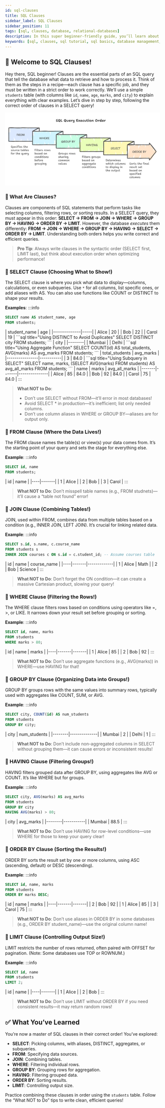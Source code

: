 ```yaml
---
id: sql-clauses
title: SQL Clauses
sidebar_label: SQL Clauses
sidebar_position: 11
tags: [sql, clauses, database, relational-databases]
description: In this super beginner-friendly guide, you’ll learn about SQL clauses—the building blocks that structure your queries to select, filter, group, and sort data in the correct order!
keywords: [sql, clauses, sql tutorial, sql basics, database management, relational databases, sql clauses tutorial, sql for beginners, sql in 2025]
---
```




## 📙 Welcome to SQL Clauses!

Hey there, SQL beginner! Clauses are the essential parts of an SQL query that tell the database what data to retrieve and how to process it. Think of them as the steps in a recipe—each clause has a specific job, and they must be written in a strict order to work correctly. We’ll use a simple `students` table (with columns like `id`, `name`, `age`, `marks`, and `city`) to explain everything with clear examples. Let’s dive in step by step, following the correct order of clauses in a SELECT query!

![SQL Query Execution Order Diagram](assets/33-sql-clause.png)

### 📘 What Are Clauses?

Clauses are components of SQL statements that perform tasks like selecting columns, filtering rows, or sorting results. In a SELECT query, they must appear in this order: **SELECT → FROM → JOIN → WHERE → GROUP BY → HAVING → ORDER BY → LIMIT**. However, the database *executes* them differently: **FROM → JOIN → WHERE → GROUP BY → HAVING → SELECT → ORDER BY → LIMIT**. Understanding both orders helps you write correct and efficient queries.

> **Pro Tip**: Always write clauses in the syntactic order (SELECT first, LIMIT last), but think about execution order when optimizing performance!

### 📘 SELECT Clause (Choosing What to Show!)

The SELECT clause is where you pick what data to display—columns, calculations, or even subqueries. Use `*` for all columns, list specific ones, or add aliases with AS. You can also use functions like COUNT or DISTINCT to shape your results.

**Examples**:
    :::info
<Tabs>
  <TabItem value="Basic SELECT" label="Basic SELECT">
```sql title="Basic SELECT with Alias"
SELECT name AS student_name, age
FROM students;
```
  </TabItem>

  <TabItem value="Basic Output" label="Basic Output">
| student_name | age |
|--------------|-----|
| Alice        | 20  |
| Bob          | 22  |
| Carol        | 19  |
  </TabItem>

  <TabItem value="DISTINCT" label="DISTINCT">
```sql title="Using DISTINCT to Avoid Duplicates"
SELECT DISTINCT city
FROM students;
```
  </TabItem>

  <TabItem value="DISTINCT Output" label="DISTINCT Output">
| city   |
|--------|
| Mumbai |
| Delhi  |
  </TabItem>

  <TabItem value="Aggregate" label="Aggregate">
```sql title="Using Aggregate Function"
SELECT COUNT(id) AS total_students, AVG(marks) AS avg_marks
FROM students;
```
  </TabItem>

  <TabItem value="Aggregate Output" label="Aggregate Output">
| total_students | avg_marks |
|----------------|-----------|
| 3              | 84.0      |
  </TabItem>

  <TabItem value="Subquery" label="Subquery">
```sql title="Using Subquery in SELECT"
SELECT name, marks,
       (SELECT AVG(marks) FROM students) AS avg_all_marks
FROM students;
```
  </TabItem>

  <TabItem value="Subquery Output" label="Subquery Output">
| name  | marks | avg_all_marks |
|-------|-------|---------------|
| Alice | 85    | 84.0          |
| Bob   | 92    | 84.0          |
| Carol | 75    | 84.0          |
  </TabItem>
</Tabs>
:::

> **What NOT to Do**: 
> - Don’t use SELECT without FROM—it’ll error in most databases!
> - Avoid SELECT * in production—it’s inefficient; list only needed columns.
> - Don’t use column aliases in WHERE or GROUP BY—aliases are for output only.

### 🔄 FROM Clause (Where the Data Lives!)

The FROM clause names the table(s) or view(s) your data comes from. It’s the starting point of your query and sets the stage for everything else.

**Example**:
    :::info
<Tabs>
  <TabItem value="SQL Code" label="SQL Code">
```sql title="Using FROM Clause"
SELECT id, name
FROM students;
```
  </TabItem>

  <TabItem value="Output" label="Output">
| id | name  |
|----|-------|
| 1  | Alice |
| 2  | Bob   |
| 3  | Carol |
  </TabItem>
</Tabs>
:::

> **What NOT to Do**: Don’t misspell table names (e.g., FROM studnets)—it’ll cause a “table not found” error!

### 🔄 JOIN Clause (Combining Tables!)

JOIN, used within FROM, combines data from multiple tables based on a condition (e.g., INNER JOIN, LEFT JOIN). It’s crucial for linking related data.

**Example**:
    :::info
<Tabs>
  <TabItem value="SQL Code" label="SQL Code">
```sql title="Using JOIN Clause"
SELECT s.id, s.name, c.course_name
FROM students s
INNER JOIN courses c ON s.id = c.student_id; -- Assume courses table
```
  </TabItem>

  <TabItem value="Output" label="Output">
| id | name  | course_name |
|----|-------|-------------|
| 1  | Alice | Math        |
| 2  | Bob   | Science     |
  </TabItem>
</Tabs>
:::

> **What NOT to Do**: Don’t forget the ON condition—it can create a massive Cartesian product, slowing your query!

### 📘 WHERE Clause (Filtering the Rows!)

The WHERE clause filters rows based on conditions using operators like =, >, or LIKE. It narrows down your result set before grouping or sorting.

**Example**:
    :::info
<Tabs>
  <TabItem value="SQL Code" label="SQL Code">
```sql title="Using WHERE Clause"
SELECT id, name, marks
FROM students
WHERE marks > 80;
```
  </TabItem>

  <TabItem value="Output" label="Output">
| id | name  | marks |
|----|-------|-------|
| 1  | Alice | 85    |
| 2  | Bob   | 92    |
  </TabItem>
</Tabs>
:::

> **What NOT to Do**: Don’t use aggregate functions (e.g., AVG(marks)) in WHERE—use HAVING for that!

### 🔄 GROUP BY Clause (Organizing Data into Groups!)

GROUP BY groups rows with the same values into summary rows, typically used with aggregates like COUNT, SUM, or AVG.

**Example**:
    :::info
<Tabs>
  <TabItem value="SQL Code" label="SQL Code">
```sql title="Using GROUP BY Clause"
SELECT city, COUNT(id) AS num_students
FROM students
GROUP BY city;
```
  </TabItem>

  <TabItem value="Output" label="Output">
| city   | num_students |
|--------|--------------|
| Mumbai | 2            |
| Delhi  | 1            |
  </TabItem>
</Tabs>
:::

> **What NOT to Do**: Don’t include non-aggregated columns in SELECT without grouping them—it can cause errors or inconsistent results!

### 📘 HAVING Clause (Filtering Groups!)

HAVING filters grouped data after GROUP BY, using aggregates like AVG or COUNT. It’s like WHERE but for groups.

**Example**:
    :::info
<Tabs>
  <TabItem value="SQL Code" label="SQL Code">
```sql title="Using HAVING Clause"
SELECT city, AVG(marks) AS avg_marks
FROM students
GROUP BY city
HAVING AVG(marks) > 80;
```
  </TabItem>

  <TabItem value="Output" label="Output">
| city   | avg_marks |
|--------|-----------|
| Mumbai | 88.5      |
  </TabItem>
</Tabs>
:::

> **What NOT to Do**: Don’t use HAVING for row-level conditions—use WHERE for those to keep your query clear!

### 🔄 ORDER BY Clause (Sorting the Results!)

ORDER BY sorts the result set by one or more columns, using ASC (ascending, default) or DESC (descending).

**Example**:
    :::info
<Tabs>
  <TabItem value="SQL Code" label="SQL Code">
```sql title="Using ORDER BY Clause"
SELECT id, name, marks
FROM students
ORDER BY marks DESC;
```
  </TabItem>

  <TabItem value="Output" label="Output">
| id | name  | marks |
|----|-------|-------|
| 2  | Bob   | 92    |
| 1  | Alice | 85    |
| 3  | Carol | 75    |
  </TabItem>
</Tabs>
:::

> **What NOT to Do**: Don’t use aliases in ORDER BY in some databases (e.g., ORDER BY student_name)—use the original column name!

### 📘 LIMIT Clause (Controlling Output Size!)

LIMIT restricts the number of rows returned, often paired with OFFSET for pagination. (Note: Some databases use TOP or ROWNUM.)

**Example**:
    :::info
<Tabs>
  <TabItem value="SQL Code" label="SQL Code">
```sql title="Using LIMIT Clause"
SELECT id, name
FROM students
LIMIT 2;
```
  </TabItem>

  <TabItem value="Output" label="Output">
| id | name  |
|----|-------|
| 1  | Alice |
| 2  | Bob   |
  </TabItem>
</Tabs>
:::

> **What NOT to Do**: Don’t use LIMIT without ORDER BY if you need consistent results—it may return random rows!

## ✅ What You’ve Learned

You’re now a master of SQL clauses in their correct order! You’ve explored:
- **SELECT**: Picking columns, with aliases, DISTINCT, aggregates, or subqueries.
- **FROM**: Specifying data sources.
- **JOIN**: Combining tables.
- **WHERE**: Filtering individual rows.
- **GROUP BY**: Grouping rows for aggregation.
- **HAVING**: Filtering grouped data.
- **ORDER BY**: Sorting results.
- **LIMIT**: Controlling output size.

Practice combining these clauses in order using the `students` table. Follow the “What NOT to Do” tips to write clean, efficient queries!